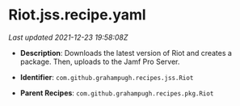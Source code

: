 # Riot.jss.recipe.yaml

_Last updated 2021-12-23 19:58:08Z_

- **Description**: Downloads the latest version of Riot and creates a package. Then, uploads to the Jamf Pro Server.

- **Identifier**: `com.github.grahampugh.recipes.jss.Riot`

- **Parent Recipes**: `com.github.grahampugh.recipes.pkg.Riot`
